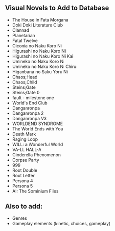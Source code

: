 ## Visual Novels to Add to Database

- The House in Fata Morgana
- Doki Doki Literature Club
- Clannad
- Planetarian
- Fatal Twelve
- Ciconia no Naku Koro Ni
- Higurashi no Naku Koro Ni
- Higurashi no Naku Koro Ni Kai
- Umineko no Naku Koro Ni
- Umineko no Naku Koro Ni Chiru
- Higanbana no Saku Yoru Ni
- Chaos;Head
- Chaos;Child
- Steins;Gate
- Steins;Gate 0
- fault - milestone one
- World's End Club
- Danganronpa
- Danganronpa 2
- Danganronpa V3
- WORLDEND SYNDROME
- The World Ends with You
- Death Mark
- Raging Loop
- WILL: a Wonderful World
- VA-LL HALL-A
- Cinderella Phenomenon
- Corpse Party
- 999
- Root Double
- Root Letter
- Persona 4
- Persona 5
- AI: The Sominium Files

## Also to add:

- Genres
- Gameplay elements (kinetic, choices, gameplay)